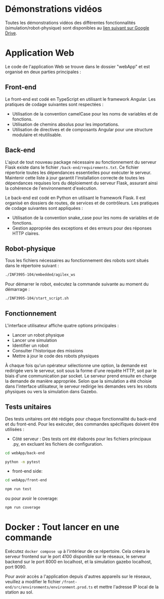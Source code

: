 # Démonstrations vidéos

Toutes les démonstrations vidéos des différentes fonctionnalités (simulation/robot-physique) sont disponibles au [lien suivant sur Google Drive](https://drive.google.com/drive/folders/1FRc0I4VLxESOACXQvV_2FOeH5X6hW15U?usp=sharing).

# Application Web

Le code de l'application Web se trouve dans le dossier "webApp" et est organisé en deux parties principales :

## Front-end
Le front-end est codé en TypeScript en utilisant le framework Angular. Les pratiques de codage suivantes sont respectées :
- Utilisation de la convention camelCase pour les noms de variables et de fonctions.
- Utilisation de chemins absolus pour les importations.
- Utilisation de directives et de composants Angular pour une structure modulaire et réutilisable.

## Back-end
L'ajout de tout nouveau package nécessaire au fonctionnement du serveur Flask existe dans le fichier `/back-end/requirements.txt`. Ce fichier répertorie toutes les dépendances essentielles pour exécuter le serveur. Maintenir cette liste à jour garantit l'installation correcte de toutes les dépendances requises lors du déploiement du serveur Flask, assurant ainsi la cohérence de l'environnement d'exécution.

Le back-end est codé en Python en utilisant le framework Flask. Il est organisé en dossiers de routes, de services et de contrôleurs. Les pratiques de codage suivantes sont appliquées :
- Utilisation de la convention snake_case pour les noms de variables et de fonctions.
- Gestion appropriée des exceptions et des erreurs pour des réponses HTTP claires.

## Robot-physique

Tous les fichiers nécessaires au fonctionnement des robots sont situés dans le répertoire suivant :
```bash
./INF3995-104/embedded/agilex_ws
```

Pour démarrer le robot, exécutez la commande suivante au moment du démarrage :
```bash
./INF3995-104/start_script.sh
```

## Fonctionnement
L'interface utilisateur affiche quatre options principales :
- Lancer un robot physique
- Lancer une simulation
- Identifier un robot
- Consulter l'historique des missions
- Mettre à jour le code des robots physiques

À chaque fois qu'un opérateur sélectionne une option, la demande est redirigée vers le serveur, soit sous la forme d'une requête HTTP, soit par le biais d'une communication par socket. Le serveur prend ensuite en charge la demande de manière appropriée. Selon que la simulation a été choisie dans l'interface utilisateur, le serveur redirige les demandes vers les robots physiques ou vers la simulation dans Gazebo.

## Tests unitaires
Des tests unitaires ont été rédigés pour chaque fonctionnalité du back-end et du front-end. Pour les exécuter, des commandes spécifiques doivent être utilisées :

- Côté serveur : Des tests ont été élaborés pour les fichiers principaux .py, en excluant les fichiers de configuration.

```bash
cd webApp/back-end
```
```bash
python -m pytest 
```

- front-end side: 

```bash
cd webApp/front-end
```
```bash
npm run test
```
ou pour avoir le coverage:
```bash
npm run coverage
```

# Docker : Tout lancer en une commande

Exécutez `docker compose up` à l'intérieur de ce répertoire. Cela créera le serveur frontend sur le port 4100 disponible sur le réseaux, le serveur backend sur le port 8000 en localhost, et la simulation gazebo localhost, port 9090.

Pour avoir accès a l'application depuis d'autres appareils sur le réseaux, veuillez a modifier le fichier `/front-end/src/environments/environment.prod.ts` et mettre l'adresse IP local de la station au sol.
